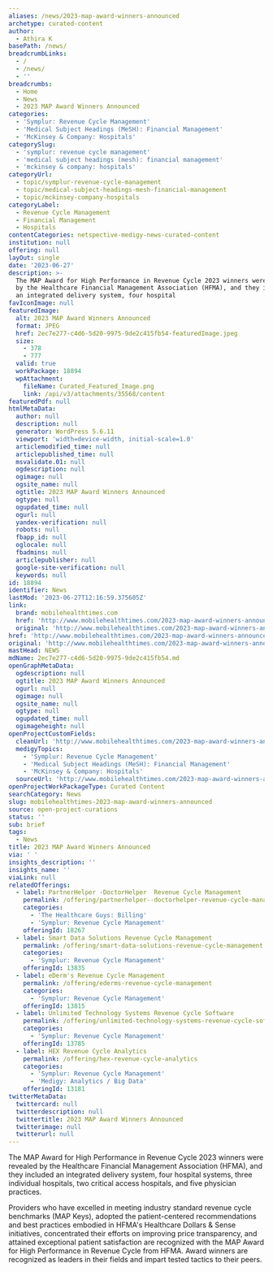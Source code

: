 ```yaml
---
aliases: /news/2023-map-award-winners-announced
archetype: curated-content
author:
  - Athira K
basePath: /news/
breadcrumbLinks:
  - /
  - /news/
  - ''
breadcrumbs:
  - Home
  - News
  - 2023 MAP Award Winners Announced
categories:
  - 'Symplur: Revenue Cycle Management'
  - 'Medical Subject Headings (MeSH): Financial Management'
  - 'McKinsey & Company: Hospitals'
categorySlug:
  - 'symplur: revenue cycle management'
  - 'medical subject headings (mesh): financial management'
  - 'mckinsey & company: hospitals'
categoryUrl:
  - topic/symplur-revenue-cycle-management
  - topic/medical-subject-headings-mesh-financial-management
  - topic/mckinsey-company-hospitals
categoryLabel:
  - Revenue Cycle Management
  - Financial Management
  - Hospitals
contentCategories: netspective-medigy-news-curated-content
institution: null
offering: null
layOut: single
date: '2023-06-27'
description: >-
  The MAP Award for High Performance in Revenue Cycle 2023 winners were revealed
  by the Healthcare Financial Management Association (HFMA), and they included
  an integrated delivery system, four hospital
favIconImage: null
featuredImage:
  alt: 2023 MAP Award Winners Announced
  format: JPEG
  href: 2ec7e277-c4d6-5d20-9975-9de2c415fb54-featuredImage.jpeg
  size:
    - 378
    - 777
  valid: true
  workPackage: 18894
  wpAttachment:
    fileName: Curated_Featured_Image.png
    link: /api/v3/attachments/35568/content
featuredPdf: null
htmlMetaData:
  author: null
  description: null
  generator: WordPress 5.6.11
  viewport: 'width=device-width, initial-scale=1.0'
  articlemodified_time: null
  articlepublished_time: null
  msvalidate.01: null
  ogdescription: null
  ogimage: null
  ogsite_name: null
  ogtitle: 2023 MAP Award Winners Announced
  ogtype: null
  ogupdated_time: null
  ogurl: null
  yandex-verification: null
  robots: null
  fbapp_id: null
  oglocale: null
  fbadmins: null
  articlepublisher: null
  google-site-verification: null
  keywords: null
id: 18894
identifier: News
lastMod: '2023-06-27T12:16:59.375605Z'
link:
  brand: mobilehealthtimes.com
  href: 'http://www.mobilehealthtimes.com/2023-map-award-winners-announced/'
  original: 'http://www.mobilehealthtimes.com/2023-map-award-winners-announced/'
href: 'http://www.mobilehealthtimes.com/2023-map-award-winners-announced/'
original: 'http://www.mobilehealthtimes.com/2023-map-award-winners-announced/'
mastHead: NEWS
mdName: 2ec7e277-c4d6-5d20-9975-9de2c415fb54.md
openGraphMetaData:
  ogdescription: null
  ogtitle: 2023 MAP Award Winners Announced
  ogurl: null
  ogimage: null
  ogsite_name: null
  ogtype: null
  ogupdated_time: null
  ogimageheight: null
openProjectCustomFields:
  cleanUrl: 'http://www.mobilehealthtimes.com/2023-map-award-winners-announced/'
  medigyTopics:
    - 'Symplur: Revenue Cycle Management'
    - 'Medical Subject Headings (MeSH): Financial Management'
    - 'McKinsey & Company: Hospitals'
  sourceUrl: 'http://www.mobilehealthtimes.com/2023-map-award-winners-announced/'
openProjectWorkPackageType: Curated Content
searchCategory: News
slug: mobilehealthtimes-2023-map-award-winners-announced
source: open-project-curations
status: ''
sub: brief
tags:
  - News
title: 2023 MAP Award Winners Announced
via: ' '
insights_description: ''
insights_name: ''
viaLink: null
relatedOfferings:
  - label: PartnerHelper -DoctorHelper  Revenue Cycle Management
    permalink: /offering/partnerhelper--doctorhelper-revenue-cycle-management
    categories:
      - 'The Healthcare Guys: Billing'
      - 'Symplur: Revenue Cycle Management'
    offeringId: 18267
  - label: Smart Data Solutions Revenue Cycle Management
    permalink: /offering/smart-data-solutions-revenue-cycle-management
    categories:
      - 'Symplur: Revenue Cycle Management'
    offeringId: 13835
  - label: eDerm's Revenue Cycle Management
    permalink: /offering/ederms-revenue-cycle-management
    categories:
      - 'Symplur: Revenue Cycle Management'
    offeringId: 13815
  - label: Unlimited Technology Systems Revenue Cycle Software
    permalink: /offering/unlimited-technology-systems-revenue-cycle-software
    categories:
      - 'Symplur: Revenue Cycle Management'
    offeringId: 13785
  - label: HEX Revenue Cycle Analytics
    permalink: /offering/hex-revenue-cycle-analytics
    categories:
      - 'Symplur: Revenue Cycle Management'
      - 'Medigy: Analytics / Big Data'
    offeringId: 13181
twitterMetaData:
  twittercard: null
  twitterdescription: null
  twittertitle: 2023 MAP Award Winners Announced
  twitterimage: null
  twitterurl: null
---
```

<p>The MAP Award for High Performance in Revenue Cycle 2023 winners were revealed by the Healthcare Financial Management Association (HFMA), and they included an integrated delivery system, four hospital systems, three individual hospitals, two critical access hospitals, and five physician practices. &nbsp;</p><p>Providers who have excelled in meeting industry standard revenue cycle benchmarks (MAP Keys), adopted the patient-centered recommendations and best practices embodied in HFMA's Healthcare Dollars &amp; Sense initiatives, concentrated their efforts on improving price transparency, and attained exceptional patient satisfaction are recognized with the MAP Award for High Performance in Revenue Cycle from HFMA. Award winners are recognized as leaders in their fields and impart tested tactics to their peers.&nbsp;</p>